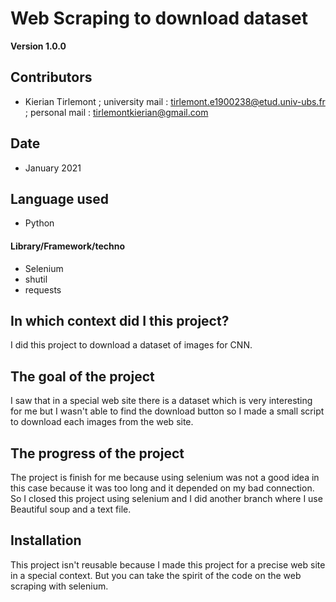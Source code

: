 Web Scraping to download dataset
==

**Version 1.0.0**


## Contributors

- Kierian Tirlemont ; university mail : <tirlemont.e1900238@etud.univ-ubs.fr> ; personal mail : <tirlemontkierian@gmail.com>

## Date

 - January 2021

## Language used

 - Python

#### Library/Framework/techno

- Selenium
- shutil
- requests

## In which context did I this project?

I did this project to download a dataset of images for CNN.

## The goal of the project

I saw that in a special web site there is a dataset which is very interesting for me but I wasn't able to find the download button so I made a small script to download each images from the web site.

## The progress of the project

The project is finish for me because using selenium was not a good idea in this case because it was too long and it depended on my bad connection. So I closed this project using selenium and I did another branch where I use Beautiful soup and a text file.

## Installation

This project isn't reusable because I made this project for a precise web site in a special context. But you can take the spirit of the code on the web scraping with selenium.
